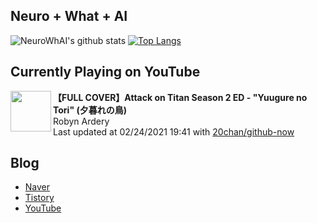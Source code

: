 ## Neuro + What + AI

![NeuroWhAI's github stats](https://github-readme-stats.vercel.app/api?username=neurowhai&count_private=true&show_icons=true)
[![Top Langs](https://github-readme-stats.vercel.app/api/top-langs/?username=neurowhai&layout=compact)](https://github.com/anuraghazra/github-readme-stats)

## Currently Playing on YouTube

[<img align="left" height="65" src="https://yt3.ggpht.com/ytc/AAUvwniJZMBN3p-GXVwcZjXu5NZEHRYDva5DmU0FV_9QnQ=s88-c-k-c0x00ffffff-no-rj-mo">](https://www.youtube.com/channel/UCRyIF1f9LPlDL0aGMhb3Ryw)

**【FULL COVER】Attack on Titan Season 2 ED - "Yuugure no Tori" (夕暮れの鳥)**  
Robyn Ardery  
Last updated at 02/24/2021 19:41 with [20chan/github-now](https://github.com/20chan/github-now)

## Blog

- [Naver](http://blog.naver.com/neurowhai)
- [Tistory](http://neurowhai.tistory.com/)
- [YouTube](https://www.youtube.com/channel/UCB_v1xU6laBHOeH6z4L-Mtw)
